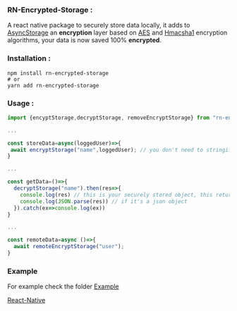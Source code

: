 ### RN-Encrypted-Storage : 
A react native package to securely store data locally, it adds to [AsyncStorage](http://www.github.com/BLemine) an **encryption** layer based on [AES](https://searchsecurity.techtarget.com/definition/Advanced-Encryption-Standard) and [Hmacsha1](https://docs.microsoft.com/fr-fr/dotnet/api/system.security.cryptography.hmacsha1?view=net-5.0) encryption algorithms, your data is now saved 100% **encrypted**.

### Installation : 
```shell
npm install rn-encrypted-storage
# or 
yarn add rn-encrypted-storage
```

### Usage : 

```js
import {encyptStorage,decryptStorage, removeEncryptStorage} from "rn-encrypted-storage";

...

const storeData=async(loggedUser)=>{
 await encryptStorage("name",loggedUser); // you don't need to stringify the object
}

...

const getData=()=>{
  decryptStorage("name").then(res=>{
    console.log(res) // this is your securely stored object, this retures it stringify so you can do :
    console.log(JSON.parse(res)) // if it's a json object
  }).catch(ex=>console.log(ex))
}

...

const remoteData=async ()=>{
  await remoteEncryptStorage("user");
}


```


### Example
For example check the folder [Example](./example/index.js)

[React-Native](http://www.github.com/BLemine)
